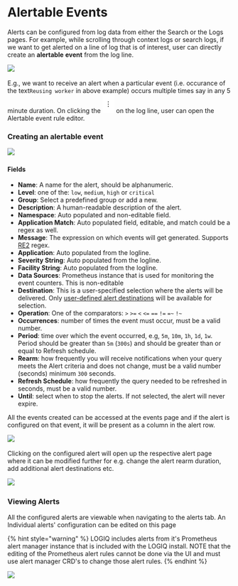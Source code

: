 # Alertable Events

Alerts can be configured from log data from either the Search or the Logs pages. For example, while scrolling through context logs or search logs, if we want to get alerted on a line of log that is of interest, user can directly create an **alertable** **event** from the log line.

![](<../.gitbook/assets/Screenshot\_2020-08-10 Logs(2).png>)

E.g., we want to receive an alert when a particular event (i.e. occurance of the text`Reusing worker` in above example) occurs multiple times say in any 5 minute duration. On clicking the ![](<../.gitbook/assets/Screen Shot 2020-08-11 at 5.34.40 PM.png>) on the log line, user can open the Alertable event rule editor.

### Creating an alertable event

![](<../.gitbook/assets/Screenshot\_2020-08-10 Logs(1).png>)

#### Fields

* **Name**: A name for the alert, should be alphanumeric.
* **Level**: one of the:  `low`, `medium`, `high` or `critical`
* **Group**: Select a predefined group or add a new.
* **Description**: A human-readable description of the alert.
* **Namespace**: Auto populated and non-editable field.
* **Application Match**: Auto populated field, editable, and match could be a regex as well.
* **Message**: The expression on which events will get generated. Supports [RE2](https://github.com/google/re2/wiki/Syntax) regex.
* **Application**: Auto populated from the logline.
* **Severity String**: Auto populated from the logline.
* **Facility String**: Auto populated from the logline.
* **Data Sources**: Prometheus instance that is used for monitoring the event counters. This is non-editable
* **Destination**: This is a user-specified selection where the alerts will be delivered. Only [user-defined alert destinations](../logiq-ui-configuration/alert-destinations.md) will be available for selection.
* **Operation**: One of the comparators: `>` `>=` `<` `<=` `==` `!=` `=~` `!~`
* **Occurrences**: number of times the event must occur, must be a valid number.
* **Period**: time over which the event occurred, e.g, `5m`, `10m`, `1h`, `1d`, `1w`. Period should be greater than `5m` (`300s`) and should be greater than or equal to Refresh schedule.
* **Rearm**: how frequently you will receive notifications when your query meets the Alert criteria and does not change, must be a valid number (seconds) minimum `300` seconds.
* **Refresh Schedule**: how frequently the query needed to be refreshed in seconds, must be a valid number.
* **Until**: select when to stop the alerts. If not selected, the alert will never expire.

All the events created can be accessed at the events page and if the alert is configured on that event, it will be present as a column in the alert row.

![](<../.gitbook/assets/Screenshot\_2020-08-10 Event Rules(1).png>)

Clicking on the configured alert will open up the respective alert page where it can be modified further for e.g. change the alert rearm duration, add additional alert destinations etc.

![](<../.gitbook/assets/Screenshot\_2020-08-10 Alerts(1).png>)

### Viewing Alerts

All the configured alerts are viewable when navigating to the alerts tab. An Individual alerts' configuration can be edited on this page

{% hint style="warning" %}
LOGIQ includes alerts from it's Prometheus alert manager instance that is included with the LOGIQ install. NOTE that the editing of the Prometheus alert rules cannot be done via the UI and must use alert manager CRD's to change those alert rules.
{% endhint %}

![](<../.gitbook/assets/Screenshot\_2020-08-10 Alerts(2).png>)
